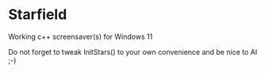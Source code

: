 # Starfield
Working c++ screensaver(s) for Windows 11<br>

Do not forget to tweak InitStars() to your own convenience and be nice to AI ;-)